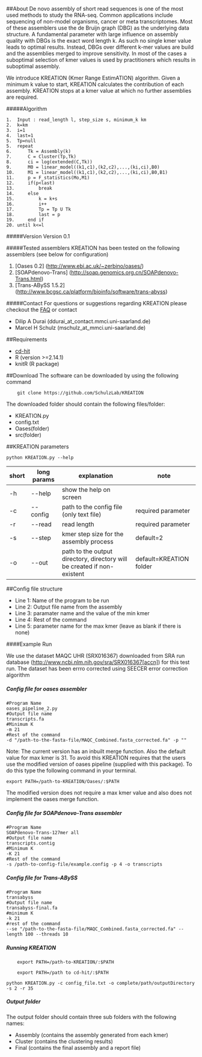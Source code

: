 ##About
De novo assembly of short read sequences is one of the most used methods to study the RNA-seq. Common applications include sequencing of non-model organisms, cancer or meta transcriptomes. Most of these assemblers use the de Bruijn graph (DBG) as the underlying data structure. A fundamental parameter with large influence on  assembly quality with DBGs is the exact word length k. As such no single kmer value leads to optimal results. Instead, DBGs over different k-mer values are build and the assemblies merged to improve sensitivity. In most of the cases a suboptimal selection of kmer values is used by practitioners which results in suboptimal assembly.

We introduce KREATION (Kmer Range EstimATION) algorithm. Given a minimum k value to start, KREATION calculates the contribution of each assembly. KREATION stops at a kmer value at which no further assemblies are required.

#####Algorithm
```
1.	Input : read_length l, step_size s, minimum_k km
2. 	k=km
3.	i=1
4.	last=1
5.	Tp=null
5.	repeat
6. 		Tk = Assembly(k)
7. 		C = Cluster(Tp,Tk)
8. 		ci = log(extended(C,Tk))
9. 		M0 = linear_model((k1,c1),(k2,c2),...,(ki,ci),B0)
10.		M1 = linear_model((k1,c1),(k2,c2),...,(ki,ci),B0,B1)
11.		p = F_statistics(Mo,M1)
12.		if(p<last)
13.			break
14.		else
15.			k = k+s
16.			i++
17.			Tp = Tp U Tk
18.			last = p
19.		end if
20.	until k<=l 
```

#####Version
Version 0.1

#####Tested assemblers
KREATION has been tested on the following assemblers (see below for configuration)

1. [Oases 0.2] (http://www.ebi.ac.uk/~zerbino/oases/)
2. [SOAPdenovo-Trans] (http://soap.genomics.org.cn/SOAPdenovo-Trans.html)
3. [Trans-ABySS 1.5.2] (http://www.bcgsc.ca/platform/bioinfo/software/trans-abyss)

#####Contact
For questions or suggestions regarding KREATION please checkout the [FAQ](https://github.com/SchulzLab/KREATION/blob/master/FAQ.md) or contact

* Dilip A Durai (ddurai_at_contact.mmci.uni-saarland.de)
* Marcel H Schulz (mschulz_at_mmci.uni-saarland.de)

##Requirements
* [cd-hit](http://weizhongli-lab.org/cd-hit/)
* R (version >=2.14.1)
* knitR (R package)

##Download
The software can be downloaded by using the following command
```
	git clone https://github.com/SchulzLab/KREATION
```

The downloaded folder should contain the following files/folder:
*	KREATION.py
*	config.txt
*	Oases(folder)
*	src(folder)

##KREATION parameters

`python KREATION.py --help`

short | long params | explanation | note
-----------|------------|--------|---------
-h | --help | show the help on screen |
-c | --config | path to the config file (only text file) | required parameter
-r | --read | read length | required parameter
-s | --step |  kmer step size for the assembly process | default=2
-o | --out  | path to the output directory, directory will be created if non-existent | default=KREATION folder 

##Config file structure
* Line 1: Name of the program to be run
* Line 2: Output file name from the assembly
* Line 3: paramater name and the value of the min kmer
* Line 4: Rest of the command 
* Line 5: parameter name for the max kmer (leave as blank if there is none)

####Example Run

We use the dataset MAQC UHR (SRX016367) downloaded from SRA run database (http://www.ncbi.nlm.nih.gov/sra/SRX016367[accn]) for this test run. The dataset has been errro corrected using SEECER error correction algorithm

##### Config file for oases assembler
```
#Program Name
oases_pipeline_2.py
#Output file name
transcripts.fa
#Minimum K
-m 21
#Rest of the command
-d "/path-to-the-fasta-file/MAQC_Combined.fasta_corrected.fa" -p ""
```   
Note: The current version has an inbuilt merge function. Also the default value for max kmer is 31. To avoid this KREATION requires that the users use the modified version of oases pipeline (supplied with this package). To do this type the following command in your terminal.
```
export PATH=/path-to-KREATION/Oases/:$PATH
```
The modified version does not require a max kmer value and also does not implement the oases merge function. 

##### Config file for SOAPdenovo-Trans assembler

```
#Program Name
SOAPdenovo-Trans-127mer all
#Output file name
transcripts.contig
#Minimum K
-K 21
#Rest of the command
-s /path-to-config-file/example.config -p 4 -o transcripts
```

##### Config file for Trans-ABySS
```
#Program Name
transabyss
#Output file name
transabyss-final.fa
#minimum K
-k 21
#rest of the command
--se "/path-to-the-fasta-file/MAQC_Combined.fasta_corrected.fa" --length 100 --threads 10
```

##### Running KREATION
```
 	export PATH=/path-to-KREATION/:$PATH
```

```
	export PATH=/path to cd-hit/:$PATH
```

`python KREATION.py -c config_file.txt -o complete/path/outputDirectory -s 2 -r 35`

##### Output folder

The output folder should contain three sub folders with the following names:

* Assembly (contains the assembly generated from each kmer)
* Cluster (contains the clustering results)
* Final (contains the final assembly and a report file) 

